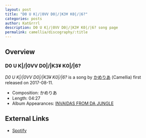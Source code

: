 ```yaml
---
layout: post
title: "D0 U K|/|0VV D0|/|K3¥ K0|/|6?"
categories: posts
author: KatGrrrl
description: D0 U K|/|0VV D0|/|K3¥ K0|/|6? song page
permalink: camellia/discography/:title
---
```


## Overview

### D0 U K|/|0VV D0|/|K3¥ K0|/|6?

*D0 U K|/|0VV D0|/|K3¥ K0|/|6?* is a song by [かめりあ](<{% link postsWiki/_posts/2023-12-10-camellia.md %}>) (Camellia) first released on 2017-08-11.

* Composition: かめりあ
* Length: 04:27
* Album Appearances: [INVAIDAS FROM DA JUNGLE](<{% link postsInclude/_posts/camellia/albums/INVAIDAS-FROM-DA-JUNGLE/2023-12-20-INVAIDAS-FROM-DA-JUNGLE.md %}>)

## External Links

* [Spotify](https://open.spotify.com/track/7GRioLESVw6rCvnPrUGf0o?si=bd23730332524535)
